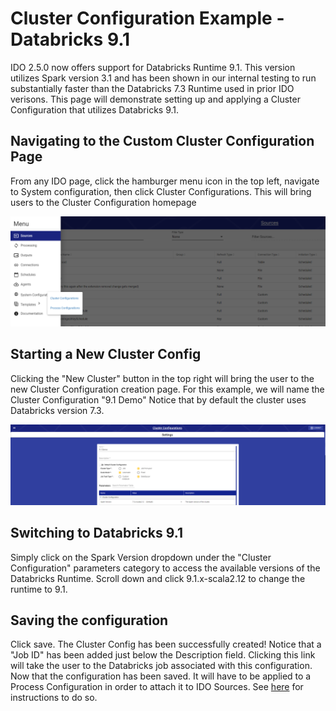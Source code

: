 # Cluster Configuration Example - Databricks 9.1

IDO 2.5.0 now offers support for Databricks Runtime 9.1. This version utilizes Spark version 3.1 and has been shown in our internal testing to run substantially faster than the Databricks 7.3 Runtime used in prior IDO verisons. This page will demonstrate setting up and applying a Cluster Configuration that utilizes Databricks 9.1.

## Navigating to the Custom Cluster Configuration Page

From any IDO page, click the hamburger menu icon in the top left, navigate to System configuration, then click Cluster Configurations. This will bring users to the Cluster Configuration homepage

![Navigating to Cluster Configurations](<../../../../.gitbook/assets/image (385) (1) (1).png>)

## Starting a New Cluster Config

Clicking the "New Cluster" button in the top right will bring the user to the new Cluster Configuration creation page. For this example, we will name the Cluster Configuration "9.1 Demo" Notice that by default the cluster uses Databricks version 7.3.

![A new cluster config with default 7.3 Databricks Runtime](<../../../../.gitbook/assets/image (382) (1) (1).png>)

## Switching to Databricks 9.1

Simply click on the Spark Version dropdown under the "Cluster Configuration" parameters category to access the available versions of the Databricks Runtime. Scroll down and click 9.1.x-scala2.12 to change the runtime to 9.1.&#x20;

## Saving the configuration

Click save. The Cluster Config has been successfully created! Notice that a "Job ID" has been added just below the Description field. Clicking this link will take the user to the Databricks job associated with this configuration. Now that the configuration has been saved. It will have to be applied to a Process Configuration in order to attach it to IDO Sources. See [here](../process-configuration/process-configuration-example-databricks-9.1.md) for instructions to do so.
